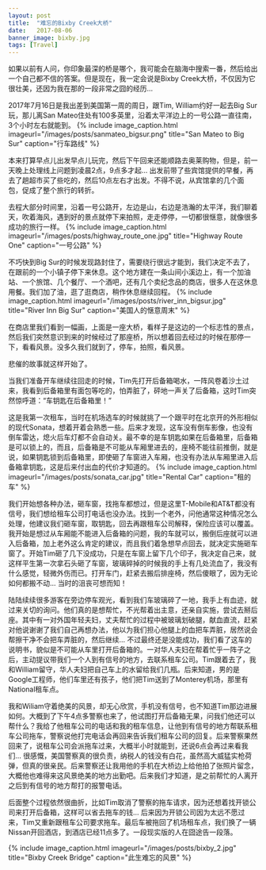 ```yaml
---
layout: post
title:  "难忘的Bixby Creek大桥"
date:   2017-08-06
banner_image: bixby.jpg
tags: [Travel]
---
```


如果以前有人问，你印象最深的桥是哪个，我可能会在脑海中搜索一番，然后给出一个自己都不信的答案。但是现在，我一定会说是Bixby Creek大桥，不仅因为它很壮美，还因为我在那的一段非常之囧的经历...

<!--more-->

2017年7月16日是我出差到美国第一周的周日，跟Tim, William约好一起去Big Sur玩，那儿离San Mateo住处有100多英里，沿着太平洋边上的一号公路一直往南，3个小时左右就能到。
{% include image_caption.html imageurl="/images/posts/sanmateo_bigsur.png" title="San Mateo to Big Sur" caption="行车路线" %}

本来打算早点儿出发早点儿玩完，然后下午回来还能顺路去奥莱购物，但是，前一天晚上处理线上问题到凌晨2点，9点多才起... 出发前带了些宾馆提供的早餐，再去了趟超市买了些吃的，然后10点左右才出发。不得不说，从宾馆拿的几个面包，促成了整个旅行的转折。

去程大部分时间里，沿着一号公路开，左边是山，右边是浩瀚的太平洋，我们聊着天，吹着海风，遇到好的景点就停下来拍照，走走停停，一切都很惬意，就像很多成功的旅行一样。
{% include image_caption.html imageurl="/images/posts/highway_route_one.jpg" title="Highway Route One" caption="一号公路" %}

不巧快到Big Sur的时候发现路封住了，需要绕行很远才能到，我们决定不去了，在跟前的一个小镇子停下来休息。这个地方建在一条山间小溪边上，有一个加油站、一个旅馆、几个餐厅、一个酒吧，还有几个卖纪念品的商店，很多人在这休息用餐。我们加了油，逛了逛商店，稍作休息继续回程。
{% include image_caption.html imageurl="/images/posts/river_inn_bigsur.jpg" title="River Inn Big Sur" caption="美国人的惬意周末" %}

在商店里我们看到一幅画，上面是一座大桥，看样子是这边的一个标志性的景点，然后我们突然意识到来的时候经过了那座桥，所以想着回去经过的时候在那停一下，看看风景。没多久我们就到了，停车，拍照，看风景。

悲催的故事就这样开始了。

当我们准备开车继续往回走的时候，Tim先打开后备箱喝水，一阵风卷着沙土过来，我看到后备箱里有面包等吃的，怕弄脏了，砰地一声关了后备箱，这时Tim突然惊呼道：“车钥匙在后备箱里！” 

这是我第一次租车，当时在机场选车的时候就挑了一个跟平时在北京开的外形相似的现代Sonata，想着开着会熟悉一些。后来才发现，这车没有倒车影像，也没有倒车雷达，熄火后车灯都不会自动关。最不幸的是车钥匙如果在后备箱里，后备箱是可以锁上的，而且，后备箱是不可能从车厢里进去的，座椅不能往前推倒，就是说，如果钥匙锁到后备箱里，即使砸了车窗进入车厢，也没有办法从车厢里进入后备箱拿钥匙，这是后来付出血的代价才知道的。
{% include image_caption.html imageurl="/images/posts/sonata_car.jpg" title="Rental Car" caption="租的车" %}

我们开始想各种办法，砸车窗，找拖车都想过，但是这里T-Mobile和AT&T都没有信号，我们想给租车公司打电话也没办法。找到一个老外，问他通常这种情况怎么处理，他建议我们砸车窗，取钥匙，回去再跟租车公司解释，保险应该可以覆盖。我开始是想过从车厢能不能进入后备箱的问题，我的车就可以，搬倒后座就可以进入后备箱，加上老外这么肯定的建议，而且我们着急想早点回去，就决定实施砸车窗了。开始Tim砸了几下没成功，只是在车窗上留下几个印子，我决定自己来，就这样平生第一次拿石头砸了车窗，玻璃碎掉的时候我的手上有几处流血了，我没有什么感觉，轻微外伤而已。打开车门，赶紧去搬后排座椅，然后傻眼了，因为无论如何都搬不动... 当时的沮丧可想而知！

陆陆续续很多游客在旁边停车观光，看到我们车玻璃碎了一地，我手上有血迹，就过来关切的询问。他们真的是想帮忙，不光帮着出主意，还亲自实施，尝试去掰后座。其中有一对外国年轻夫妇，丈夫帮忙的过程中被玻璃划破腿，献血直流，赶紧对他说谢谢了我们自己再想办法，他以为我们担心他腿上的血把车弄脏，居然说会帮擦干净不会把车弄脏的，然后继续... 不过最终还是没能成功，我们看了这车的说明书，貌似是不可能从车里打开后备箱的。一对华人夫妇在帮着忙乎一阵子之后，主动提议带我们一个人到有信号的地方，去联系租车公司。Tim跟着去了，我和William留守，华人夫妇把自己车上的水留给我们几瓶。后来知道，男的是Google工程师，他们车里还有孩子，他们把Tim送到了Monterey机场，那里有National租车点。

我和Wiliam守着绝美的风景，却无心欣赏，手机没有信号，也不知道Tim那边进展如何。大概到了下午4点多警察也来了，他试图打开后备箱无果，问我们他还可以帮什么？我给了他租车公司的电话和我的租车信息，让他到有信号的地方帮联系租车公司拖车，警察说他打完电话会再回来告诉我们租车公司的回复。后来警察果然回来了，说租车公司会派拖车过来，大概半小时就能到，还说6点会再过来看我们... 很感慨，美国警察真的很负责，纳税人的钱没有白花，虽然高大威猛实枪荷弹，但真的很亲民。后来警察还让我用他的手机在大桥边上给他拍了张照片留念，大概他也难得来这风景绝美的地方出勤吧。后来我们才知道，是之前帮忙的人离开之后到有信号的地方帮打的报警电话。

后面整个过程依然很曲折，比如Tim取消了警察的拖车请求，因为还想着找开锁公司来打开后备箱，这样可以省去拖车的钱... 后来因为开锁公司因为太远不愿过来，Tim又重新跟租车公司要求拖车。最后车被拖回了机场租车点，我们换了一辆Nissan开回酒店，到酒店已经11点多了。一段现实版的人在囧途告一段落。

{% include image_caption.html imageurl="/images/posts/bixby_2.jpg" title="Bixby Creek Bridge" caption="此生难忘的风景" %}
